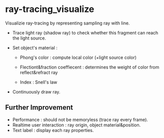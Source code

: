 # ray-tracing_visualize

Visualizie ray-tracing by representing sampling ray with line.

- Trace light ray (shadow ray) to check whether this fragment can reach the light source.
- Set object's material : 

    - Phong's color : compute local color (+light source color)
    
    - Flectiont&fraction coeffiecent : determines the weight of color from reflect&refract ray
    
    - Index : Snell's law
- Continuously draw ray.


## Further Improvement
- Performance : should not be memoryless (trace ray every frame).  
- Realtime user interaction : ray origin, object material&position.
- Text label : display each ray properties.
